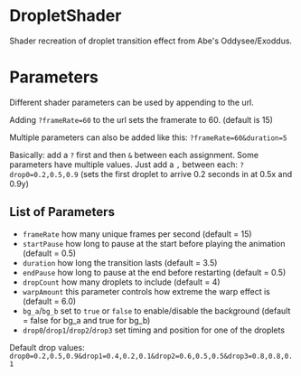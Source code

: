 # DropletShader

Shader recreation of droplet transition effect from Abe's Oddysee/Exoddus.


# Parameters
Different shader parameters can be used by appending to the url.

Adding `?frameRate=60` to the url sets the framerate to 60. (default is 15)

Multiple parameters can also be added like this: `?frameRate=60&duration=5`

Basically: add a `?` first and then `&` between each assignment.
Some parameters have multiple values. Just add a `,` between each:
`?drop0=0.2,0.5,0.9` (sets the first droplet to arrive 0.2 seconds in at 0.5x and 0.9y)

## List of Parameters
- ``frameRate`` how many unique frames per second (default = 15)
- ``startPause`` how long to pause at the start before playing the animation (default = 0.5)
- ``duration`` how long the transition lasts (default = 3.5)
- ``endPause`` how long to pause at the end before restarting (default = 0.5)
- ``dropCount`` how many droplets to include (default = 4)
- ``warpAmount`` this parameter controls how extreme the warp effect is (default = 6.0)
- ``bg_a``/``bg_b`` set to `true` or `false` to enable/disable the background (default = false for bg_a and true for bg_b)
- ``drop0``/``drop1``/``drop2``/``drop3`` set timing and position for one of the droplets

Default drop values:
`drop0=0.2,0.5,0.9&drop1=0.4,0.2,0.1&drop2=0.6,0.5,0.5&drop3=0.8,0.8,0.1`